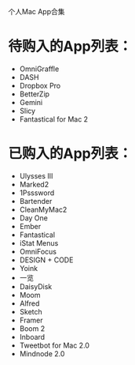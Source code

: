 个人Mac App合集

# 待购入的App列表：
  - OmniGraffle
  - DASH
  - Dropbox Pro
  - BetterZip
  - Gemini
  - Slicy
  - Fantastical for Mac 2

# 已购入的App列表：
  - Ulysses III
  - Marked2
  - 1Psssword
  - Bartender
  - CleanMyMac2
  - Day One
  - Ember
  - Fantastical
  - iStat Menus
  - OmniFocus
  - DESIGN + CODE
  - Yoink
  - 一览
  - DaisyDisk
  - Moom
  - Alfred
  - Sketch
  - Framer
  - Boom 2
  - Inboard
- Tweetbot for Mac 2.0
- Mindnode 2.0